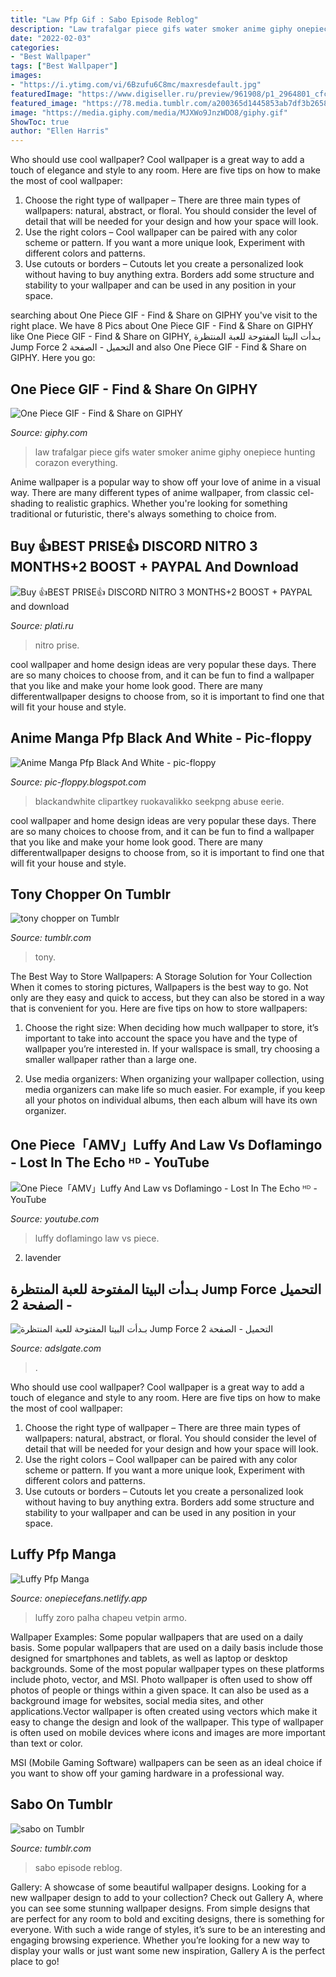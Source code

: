 ```yaml
---
title: "Law Pfp Gif : Sabo Episode Reblog"
description: "Law trafalgar piece gifs water smoker anime giphy onepiece hunting corazon everything"
date: "2022-02-03"
categories:
- "Best Wallpaper"
tags: ["Best Wallpaper"]
images:
- "https://i.ytimg.com/vi/6Bzufu6C8mc/maxresdefault.jpg"
featuredImage: "https://www.digiseller.ru/preview/961908/p1_2964801_cfc48b54.gif"
featured_image: "https://78.media.tumblr.com/a200365d1445853ab7df3b2658e8a63c/tumblr_osnz64kzEJ1wntix3o1_500.gif"
image: "https://media.giphy.com/media/MJXWo9JnzWDO8/giphy.gif"
ShowToc: true
author: "Ellen Harris"
---
```



Who should use cool wallpaper?
Cool wallpaper is a great way to add a touch of elegance and style to any room. Here are five tips on how to make the most of cool wallpaper: 
1) Choose the right type of wallpaper – There are three main types of wallpapers: natural, abstract, or floral. You should consider the level of detail that will be needed for your design and how your space will look. 
2) Use the right colors – Cool wallpaper can be paired with any color scheme or pattern. If you want a more unique look, Experiment with different colors and patterns. 
3) Use cutouts or borders – Cutouts let you create a personalized look without having to buy anything extra. Borders add some structure and stability to your wallpaper and can be used in any position in your space.

	

		
searching about One Piece GIF - Find &amp; Share on GIPHY you've visit to the right place. We have 8 Pics about One Piece GIF - Find &amp; Share on GIPHY like One Piece GIF - Find &amp; Share on GIPHY, بـدأت البيتا المفتوحة للعبة المنتظرة Jump Force التحميل - الصفحة 2 and also One Piece GIF - Find &amp; Share on GIPHY. Here you go:
		
    
## One Piece GIF - Find &amp; Share On GIPHY

<img loading=lazy src="https://media.giphy.com/media/MJXWo9JnzWDO8/giphy.gif" onerror="this.onerror=null;this.src='https://tse4.mm.bing.net/th?id=OIP.jzu5lycjC0TYpunCItXKlgHaD3&amp;pid=15.1';" alt="One Piece GIF - Find &amp; Share on GIPHY">

_Source: giphy.com_

>law trafalgar piece gifs water smoker anime giphy onepiece hunting corazon everything. 

	

Anime wallpaper is a popular way to show off your love of anime in a visual way. There are many different types of anime wallpaper, from classic cel-shading to realistic graphics. Whether you're looking for something traditional or futuristic, there's always something to choice from.

    
## Buy 👍BEST PRISE👍 DISCORD NITRO 3 MONTHS+2 BOOST + PAYPAL And Download

<img loading=lazy src="https://www.digiseller.ru/preview/961908/p1_2964801_cfc48b54.gif" onerror="this.onerror=null;this.src='https://tse4.mm.bing.net/th?id=OIP.8i02N60h2FP1DDK3lB4d8gHaHc&amp;pid=15.1';" alt="Buy 👍BEST PRISE👍 DISCORD NITRO 3 MONTHS+2 BOOST + PAYPAL and download">

_Source: plati.ru_

>nitro prise. 

	

cool wallpaper and home design ideas are very popular these days. There are so many choices to choose from, and it can be fun to find a wallpaper that you like and make your home look good. There are many differentwallpaper designs to choose from, so it is important to find one that will fit your house and style.

    
## Anime Manga Pfp Black And White - Pic-floppy

<img loading=lazy src="https://bigpic.net.ua/wp-content/uploads/134353168712334_32710.png" onerror="this.onerror=null;this.src='https://tse2.mm.bing.net/th?id=OIP.ysw8OG_6yKCuznNLxEMjpQHaIS&amp;pid=15.1';" alt="Anime Manga Pfp Black And White - pic-floppy">

_Source: pic-floppy.blogspot.com_

>blackandwhite clipartkey ruokavalikko seekpng abuse eerie. 

	

cool wallpaper and home design ideas are very popular these days. There are so many choices to choose from, and it can be fun to find a wallpaper that you like and make your home look good. There are many differentwallpaper designs to choose from, so it is important to find one that will fit your house and style.

    
## Tony Chopper On Tumblr

<img loading=lazy src="https://66.media.tumblr.com/1747bd2f6af3ccfc3c4e33acd30111f9/tumblr_muq4r3w1X41sdfybao1_500.gif" onerror="this.onerror=null;this.src='https://tse1.mm.bing.net/th?id=OIP.UZstfbBYDNK6R_msGvrpzAHaEL&amp;pid=15.1';" alt="tony chopper on Tumblr">

_Source: tumblr.com_

>tony. 

	

The Best Way to Store Wallpapers: A Storage Solution for Your Collection
When it comes to storing pictures, Wallpapers is the best way to go. Not only are they easy and quick to access, but they can also be stored in a way that is convenient for you. Here are five tips on how to store wallpapers:
1) Choose the right size: When deciding how much wallpaper to store, it’s important to take into account the space you have and the type of wallpaper you’re interested in. If your wallspace is small, try choosing a smaller wallpaper rather than a large one.

2) Use media organizers: When organizing your wallpaper collection, using media organizers can make life so much easier. For example, if you keep all your photos on individual albums, then each album will have its own organizer.

    
## One Piece「AMV」Luffy And Law Vs Doflamingo - Lost In The Echo ᴴᴰ - YouTube

<img loading=lazy src="https://i.ytimg.com/vi/6Bzufu6C8mc/maxresdefault.jpg" onerror="this.onerror=null;this.src='https://tse3.mm.bing.net/th?id=OIP.nivnyP2Els66-Hs4YA5F0AHaEK&amp;pid=15.1';" alt="One Piece「AMV」Luffy And Law vs Doflamingo - Lost In The Echo ᴴᴰ - YouTube">

_Source: youtube.com_

>luffy doflamingo law vs piece. 

	

2. lavender 

    
## بـدأت البيتا المفتوحة للعبة المنتظرة Jump Force التحميل - الصفحة 2

<img loading=lazy src="https://media1.tenor.com/images/79d59264a7b16abf7b011001bfd54432/tenor.gif?itemid=10351500" onerror="this.onerror=null;this.src='https://tse2.mm.bing.net/th?id=OIP.edWSZKexar97ARABv9VEMgHaEE&amp;pid=15.1';" alt="بـدأت البيتا المفتوحة للعبة المنتظرة Jump Force التحميل - الصفحة 2">

_Source: adslgate.com_

>. 

	

Who should use cool wallpaper?
Cool wallpaper is a great way to add a touch of elegance and style to any room. Here are five tips on how to make the most of cool wallpaper: 
1) Choose the right type of wallpaper – There are three main types of wallpapers: natural, abstract, or floral. You should consider the level of detail that will be needed for your design and how your space will look. 
2) Use the right colors – Cool wallpaper can be paired with any color scheme or pattern. If you want a more unique look, Experiment with different colors and patterns. 
3) Use cutouts or borders – Cutouts let you create a personalized look without having to buy anything extra. Borders add some structure and stability to your wallpaper and can be used in any position in your space.

    
## Luffy Pfp Manga

<img loading=lazy src="https://i.pinimg.com/originals/7c/a3/14/7ca314fdad4696a7d6ccb0a66508f34c.jpg" onerror="this.onerror=null;this.src='https://tse3.mm.bing.net/th?id=OIP.rkh492XqZXPU7J9gqyDwqwHaHa&amp;pid=15.1';" alt="Luffy Pfp Manga">

_Source: onepiecefans.netlify.app_

>luffy zoro palha chapeu vetpin armo. 

	

Wallpaper Examples: Some popular wallpapers that are used on a daily basis.
Some popular wallpapers that are used on a daily basis include those designed for smartphones and tablets, as well as laptop or desktop backgrounds. Some of the most popular wallpaper types on these platforms include photo, vector, and MSI. 
Photo wallpaper is often used to show off photos of people or things within a given space. It can also be used as a background image for websites, social media sites, and other applications.Vector wallpaper is often created using vectors which make it easy to change the design and look of the wallpaper. This type of wallpaper is often used on mobile devices where icons and images are more important than text or color. 

MSI (Mobile Gaming Software) wallpapers can be seen as an ideal choice if you want to show off your gaming hardware in a professional way.

    
## Sabo On Tumblr

<img loading=lazy src="https://78.media.tumblr.com/a200365d1445853ab7df3b2658e8a63c/tumblr_osnz64kzEJ1wntix3o1_500.gif" onerror="this.onerror=null;this.src='https://tse3.mm.bing.net/th?id=OIP.1-m30ASJj4DOkUGXVpBZyAHaEc&amp;pid=15.1';" alt="sabo on Tumblr">

_Source: tumblr.com_

>sabo episode reblog. 

	

Gallery: A showcase of some beautiful wallpaper designs.
Looking for a new wallpaper design to add to your collection? Check out Gallery A, where you can see some stunning wallpaper designs. From simple designs that are perfect for any room to bold and exciting designs, there is something for everyone. With such a wide range of styles, it’s sure to be an interesting and engaging browsing experience. Whether you’re looking for a new way to display your walls or just want some new inspiration, Gallery A is the perfect place to go!





	
	
